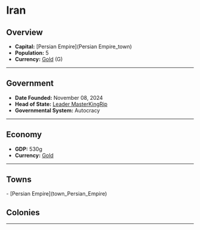 <!--UNDEDITED FILE, remove this entire line if this file has been edited!-->
# <!--NAME-->Iran<!--NAME-->

## Overview

- **Capital:** <!--CAPITAL_LINK-->[Persian Empire](Persian Empire_town)<!--CAPITAL_LINK-->
- **Population:** <!--POPULATION-->5<!--POPULATION-->
- **Currency:** <!--CURRENCY_LINK-->[Gold](Gold_currency)<!--CURRENCY_LINK--> (<!--CURRENCY_ABV-->G<!--CURRENCY_ABV-->)

---

## Government

- **Date Founded:** <!--FOUNDED-->November 08, 2024<!--FOUNDED-->
- **Head of State:** <!--LEADER_TITLE_LINK-->[Leader MasterKingRip](MasterKingRip_user)<!--LEADER_TITLE_LINK-->
- **Governmental System:** <!--GOVERNMENT-->Autocracy<!--GOVERNMENT-->

---

## Economy

- **GDP:** <!--GDP-->530g<!--GDP-->
- **Currency:** <!--CURRENCY_LINK-->[Gold](Gold_currency)<!--CURRENCY_LINK-->

---

## Towns

<!--TOWNS-->- [Persian Empire](town_Persian_Empire)<!--TOWNS-->

## Colonies

<!--COLONIES--><!--COLONIES-->

---
